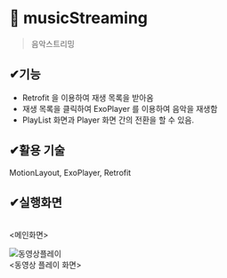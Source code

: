 # 📌 musicStreaming
> 음악스트리밍

## ✔기능
<ul>
  <li>Retrofit 을 이용하여 재생 목록을 받아옴  </li>
  <li>재생 목록을 클릭하여 ExoPlayer 를 이용하여 음악을 재생함 </li>
  <li>PlayList 화면과 Player 화면 간의 전환을 할 수 있음.</li>
</ul>

##  ✔활용 기술
MotionLayout, ExoPlayer, Retrofit 

## ✔실행화면

<br>
<메인화면>

![동영상플레이](https://user-images.githubusercontent.com/76811495/154853644-db04574b-a980-4bbe-a31b-7b74a29783ea.PNG)
<br>
<동영상 플레이 화면>
